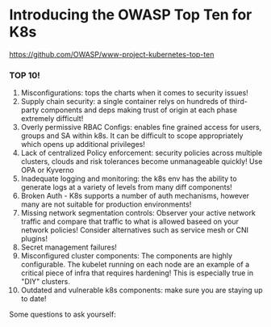# Introducing the OWASP Top Ten for K8s

https://github.com/OWASP/www-project-kubernetes-top-ten

### TOP 10!

1. Misconfigurations: tops the charts when it comes to security issues!
2. Supply chain security: a single container relys on hundreds of third-party components and deps making trust of origin at each phase extremely difficult!
3. Overly permissive RBAC Configs: enables fine grained access for users, groups and SA within k8s. It can be difficult to scope appropriately which opens up additional privileges! 
4. Lack of centralized Policy enforcement: security policies across multiple clusters, clouds and risk tolerances become unmanageable quickly! Use OPA or Kyverno 
5. Inadequate logging and monitoring: the k8s env has the ability to generate logs at a variety of levels from many diff components!
6. Broken Auth - K8s supports a number of auth mechanisms, however many are not suitable for production environments!
7. Missing network segmentation controls: Observer your active network traffic and compare that traffic to what is allowed baseed on your network policies! Consider alternatives such as service mesh or CNI plugins!
8. Secret management failures!
9. Misconfigured cluster components: The components are highly configurable. The kubelet running on each node are an example of a critical piece of infra that requires hardening! This is especially true in "DIY" clusters.
10. Outdated and vulnerable k8s components: make sure you are staying up to date!

Some questions to ask yourself:

